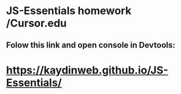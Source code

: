 # JS-Essentials homework /Cursor.edu
## Folow this link and open console in Devtools:
# https://kaydinweb.github.io/JS-Essentials/
